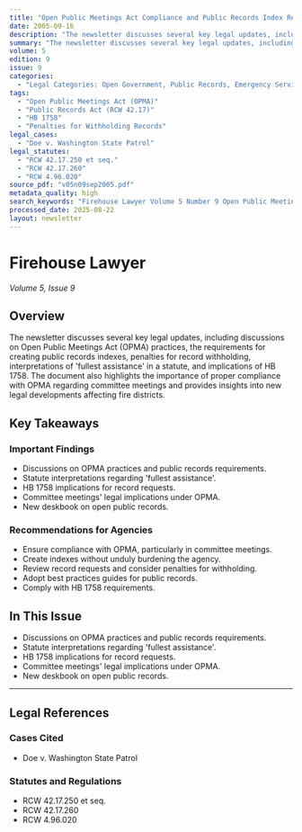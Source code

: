 ```yaml
---
title: "Open Public Meetings Act Compliance and Public Records Index Requirements"
date: 2005-09-16
description: "The newsletter discusses several key legal updates, including discussions on Open Public Meetings Act (OPMA) practices, the requirements for creating public records indexes, penalties for record withholding, interpretations of 'fullest assistance' in a statute, and implications of HB 1758. The document also highlights the importance of proper compliance with OPMA regarding committee meetings and provides insights into new legal developments affecting fire districts."
summary: "The newsletter discusses several key legal updates, including discussions on Open Public Meetings Act (OPMA) practices, the requirements for creating public records indexes, penalties for record withholding, interpretations of 'fullest assistance' in a statute, and implications of HB 1758. The document also highlights the importance of proper compliance with OPMA regarding committee meetings and provides insights into new legal developments affecting fire districts."
volume: 5
edition: 9
issue: 9
categories:
  - "Legal Categories: Open Government, Public Records, Emergency Services"
tags:
  - "Open Public Meetings Act (OPMA)"
  - "Public Records Act (RCW 42.17)"
  - "HB 1758"
  - "Penalties for Withholding Records"
legal_cases:
  - "Doe v. Washington State Patrol"
legal_statutes:
  - "RCW 42.17.250 et seq."
  - "RCW 42.17.260"
  - "RCW 4.96.020"
source_pdf: "v05n09sep2005.pdf"
metadata_quality: high
search_keywords: "Firehouse Lawyer Volume 5 Number 9 Open Public Meetings Act (OPMA) discussions, Public Records Act (RCW 42.17), HB 1758 amending RCW 42.17, penalties for record withholding, committee meetings and OPM..."
processed_date: 2025-08-22
layout: newsletter
---
```


# Firehouse Lawyer

*Volume 5, Issue 9*

## Overview

The newsletter discusses several key legal updates, including discussions on Open Public Meetings Act (OPMA) practices, the requirements for creating public records indexes, penalties for record withholding, interpretations of 'fullest assistance' in a statute, and implications of HB 1758. The document also highlights the importance of proper compliance with OPMA regarding committee meetings and provides insights into new legal developments affecting fire districts.

## Key Takeaways

### Important Findings

- Discussions on OPMA practices and public records requirements.
- Statute interpretations regarding 'fullest assistance'.
- HB 1758 implications for record requests.
- Committee meetings' legal implications under OPMA.
- New deskbook on open public records.

### Recommendations for Agencies

- Ensure compliance with OPMA, particularly in committee meetings.
- Create indexes without unduly burdening the agency.
- Review record requests and consider penalties for withholding.
- Adopt best practices guides for public records.
- Comply with HB 1758 requirements.

## In This Issue

- Discussions on OPMA practices and public records requirements.
- Statute interpretations regarding 'fullest assistance'.
- HB 1758 implications for record requests.
- Committee meetings' legal implications under OPMA.
- New deskbook on open public records.

---

## Legal References

### Cases Cited

- Doe v. Washington State Patrol

### Statutes and Regulations

- RCW 42.17.250 et seq.
- RCW 42.17.260
- RCW 4.96.020

